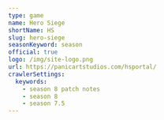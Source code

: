 ```yaml
---
type: game
name: Hero Siege
shortName: HS
slug: hero-siege
seasonKeyword: season
official: true
logo: /img/site-logo.png
url: https://panicartstudios.com/hsportal/
crawlerSettings:
  keywords:
    - season 8 patch notes
    - season 8
    - season 7.5
---
```

